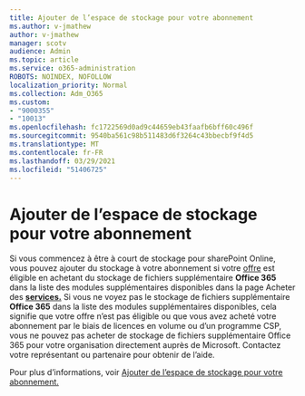 ```yaml
---
title: Ajouter de l’espace de stockage pour votre abonnement
ms.author: v-jmathew
author: v-jmathew
manager: scotv
audience: Admin
ms.topic: article
ms.service: o365-administration
ROBOTS: NOINDEX, NOFOLLOW
localization_priority: Normal
ms.collection: Adm_O365
ms.custom:
- "9000355"
- "10013"
ms.openlocfilehash: fc1722569d0ad9c44659eb43faafb6bff60c496f
ms.sourcegitcommit: 9540ba561c98b511483d6f3264c43bbecbf9f4d5
ms.translationtype: MT
ms.contentlocale: fr-FR
ms.lasthandoff: 03/29/2021
ms.locfileid: "51406725"
---
```

# <a name="add-storage-space-for-your-subscription"></a>Ajouter de l’espace de stockage pour votre abonnement

Si vous commencez à être à court de stockage pour sharePoint Online, vous pouvez ajouter du stockage à votre abonnement si votre [offre](https://docs.microsoft.com/microsoft-365/commerce/add-storage-space) est éligible en achetant du stockage de fichiers supplémentaire **Office 365** dans la liste des modules supplémentaires disponibles dans la page Acheter des **[services.](https://go.microsoft.com/fwlink/p/?linkid=868433)** Si vous ne voyez pas le stockage de fichiers supplémentaire **Office 365** dans la liste des modules supplémentaires disponibles, cela signifie que votre offre n’est pas éligible ou que vous avez acheté votre abonnement par le biais de licences en volume ou d’un programme CSP, vous ne pouvez pas acheter de stockage de fichiers supplémentaire Office 365 pour votre organisation directement auprès de Microsoft. Contactez votre représentant ou partenaire pour obtenir de l’aide.

Pour plus d’informations, voir [Ajouter de l’espace de stockage pour votre abonnement.](https://docs.microsoft.com/microsoft-365/commerce/add-storage-space)
